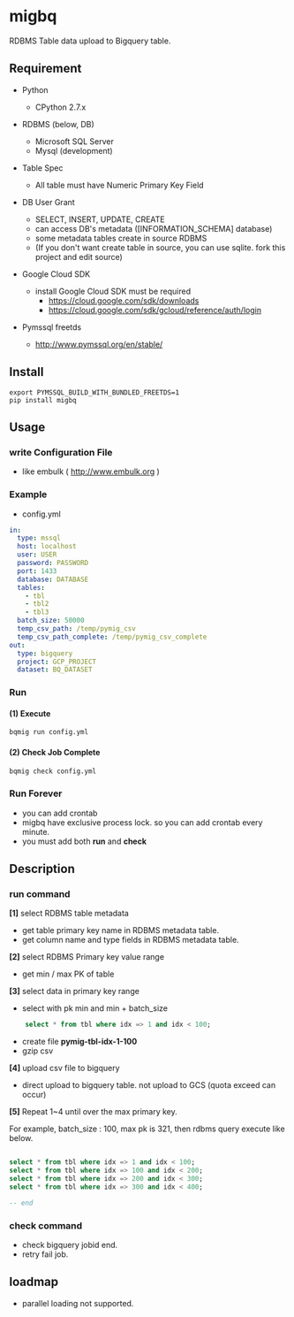 # migbq 

RDBMS Table data upload to Bigquery table.

## Requirement

* Python
  - CPython 2.7.x

* RDBMS (below, DB)  
  - Microsoft SQL Server
  - Mysql (development)
  
* Table Spec
  - All table must have Numeric Primary Key Field

* DB User Grant
  - SELECT, INSERT, UPDATE, CREATE
  - can access DB's metadata ([INFORMATION_SCHEMA] database) 
  - some metadata tables create in source RDBMS
  - (If you don't want create table in source, you can use sqlite. fork this project and edit source)

* Google Cloud SDK 
  - install Google Cloud SDK must be required 
    - https://cloud.google.com/sdk/downloads
    - https://cloud.google.com/sdk/gcloud/reference/auth/login

* Pymssql freetds
  - http://www.pymssql.org/en/stable/
  
## Install

```
export PYMSSQL_BUILD_WITH_BUNDLED_FREETDS=1
pip install migbq
```

## Usage

### write Configuration File

* like embulk ( http://www.embulk.org ) 

### Example 

* config.yml 

```yml
in:
  type: mssql
  host: localhost
  user: USER
  password: PASSWORD
  port: 1433
  database: DATABASE
  tables: 
    - tbl
    - tbl2
    - tbl3
  batch_size: 50000
  temp_csv_path: /temp/pymig_csv
  temp_csv_path_complete: /temp/pymig_csv_complete 
out:
  type: bigquery
  project: GCP_PROJECT
  dataset: BQ_DATASET
```

### Run  

#### (1) Execute

```bash
bqmig run config.yml
```

#### (2) Check Job Complete

```bash
bqmig check config.yml
```

### Run Forever 

* you can add crontab 
* migbq have exclusive process lock. so you can add crontab every minute. 
* you must add both **run** and **check**  

## Description

### run command

**[1]** select RDBMS table metadata 
  - get table primary key name in RDBMS metadata table.
  - get column name and type fields in RDBMS metadata table.
   
**[2]** select RDBMS Primary key value range 
  - get min / max PK of table 
  
**[3]** select data in primary key range
  - select with pk min and min + batch_size
  
```sql
	select * from tbl where idx => 1 and idx < 100;
```

  - create file **pymig-tbl-idx-1-100** 
  - gzip csv  

**[4]** upload csv file to bigquery  
  - direct upload to bigquery table. not upload to GCS (quota exceed can occur)
  
**[5]** Repeat 1~4 until over the max primary key. 

For example, batch_size : 100, max pk is 321, then rdbms query execute like below.

```sql

select * from tbl where idx => 1 and idx < 100;
select * from tbl where idx => 100 and idx < 200;
select * from tbl where idx => 200 and idx < 300;
select * from tbl where idx => 300 and idx < 400;

-- end 

```

### check command

* check bigquery jobid end. 
* retry fail job.

## loadmap

* parallel loading not supported.  

